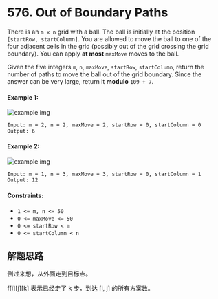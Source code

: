 # 576. Out of Boundary Paths

There is an `m x n` grid with a ball. The ball is initially at the position `[startRow, startColumn]`. You are allowed to move the ball to one of the four adjacent cells in the grid (possibly out of the grid crossing the grid boundary). You can apply **at most** `maxMove` moves to the ball.

Given the five integers `m`, `n`, `maxMove`, `startRow`, `startColumn`, return the number of paths to move the ball out of the grid boundary. Since the answer can be very large, return it **modulo** `109 + 7`.

 

#### Example 1:

![example img](https://assets.leetcode.com/uploads/2021/04/28/out_of_boundary_paths_1.png)

```
Input: m = 2, n = 2, maxMove = 2, startRow = 0, startColumn = 0
Output: 6
```

#### Example 2:

![example img](https://assets.leetcode.com/uploads/2021/04/28/out_of_boundary_paths_2.png)

```
Input: m = 1, n = 3, maxMove = 3, startRow = 0, startColumn = 1
Output: 12
``` 

#### Constraints:

+ `1 <= m, n <= 50`
+ `0 <= maxMove <= 50`
+ `0 <= startRow < m`
+ `0 <= startColumn < n`

## 解题思路

倒过来想，从外面走到目标点。

f[i][j][k] 表示已经走了 k 步，到达 [i, j] 的所有方案数。